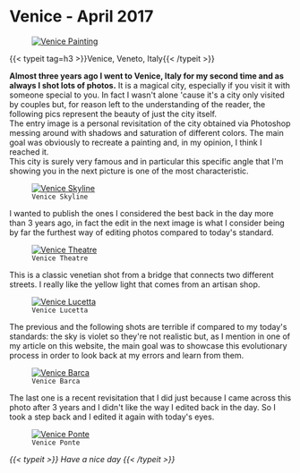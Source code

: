 # Venice - April 2017


<div class="container-fluid">
  	<div class="ratio-box fade-box">
      <figure>
        <a class="lightgallery" 
          href="https://res.cloudinary.com/matteototaro/image/upload/venezia/2.jpg"
          title="Venice Painting"
          data-thumbnail="https://res.cloudinary.com/matteototaro/image/upload/venezia/2.jpg"
          data-sub-html="Venice Painting">
          <img class="lazyload blur-up"
            src="/svg/loading/normal.svg"
            data-src="https://res.cloudinary.com/matteototaro/image/upload/venezia/2.jpg"
            data-sizes="auto"
            alt="Venice Painting"></a>
      </figure>
      <div class="col-md-8 col-md-push-2 no-padding-left">
          {{< typeit tag=h3 >}}Venice, Veneto, Italy{{< /typeit >}}
          <p><strong>Almost three years ago I went to Venice, Italy for my second time and as always I shot lots of photos.</strong> It is a magical city, especially if you visit it with someone special to you. In fact I wasn't alone 'cause it's a city only visited by couples but, for reason left to the understanding of the reader, the following pics represent the beauty of just the city itself. <br>
          The entry image is a personal revisitation of the city obtained via Photoshop messing around with shadows and saturation of different colors. The main goal was obviously to recreate a painting and, in my opinion, I think I reached it.<br>This city is surely very famous and in particular this specific angle that I'm showing you in the next picture is one of the most characteristic.</p>
       </div>
            <figure>
                <a class="lightgallery" 
                  href="https://res.cloudinary.com/matteototaro/image/upload/venezia/5.jpg"
                  title="Venice Skyline"
                  data-thumbnail="https://res.cloudinary.com/matteototaro/image/upload/venezia/5.jpg"
                  data-sub-html="Venice Skyline">
                      <img class="lazyload blur-up"
                        src="/svg/loading/normal.svg"
                        data-src="https://res.cloudinary.com/matteototaro/image/upload/venezia/5.jpg"
                        data-sizes="auto"
                        alt="Venice Skyline">
                  </a>
                <figcaption class=image-caption>
                  <code>Venice Skyline</code>
                </figcaption>
            </figure>
        <div class="col-md-8 col-md-push-2 no-padding-left">
          <p>I wanted to publish the ones I considered the best back in the day more than 3 years ago, in fact the edit in the next image is what I consider being by far the furthest way of editing photos compared to today's standard.</p>
        </div>
            <figure>
              <a class="lightgallery"
                href="https://res.cloudinary.com/matteototaro/image/upload/venezia/1.jpg"
                title="Venice Theatre"
                data-thumbnail="https://res.cloudinary.com/matteototaro/image/upload/venezia/1.jpg" 
                data-sub-html="Venice Theatre">
                    <img class="lazyload blur-up" 
                    src="/svg/loading/normal.svg"
                    data-src="https://res.cloudinary.com/matteototaro/image/upload/venezia/1.jpg"
                    data-sizes="auto"
                    alt="Venice Theatre"></a>
              <figcaption class=image-caption>
                <code>Venice Theatre</code>
              </figcaption>
            </figure>
        <div class="col-md-8 col-md-push-2 no-padding-left">
          <p>This is a classic venetian shot from a bridge that connects two different streets. I really like the yellow light that comes from an artisan shop.</p>
         </div>
          <figure>
              <a class="lightgallery"
                href="https://res.cloudinary.com/matteototaro/image/upload/venezia/4.jpg"
                title="Venice Lucetta"
                data-thumbnail="https://res.cloudinary.com/matteototaro/image/upload/venezia/4.jpg" 
                data-sub-html="Venice Lucetta">
                    <img class="lazyload blur-up" 
                    src="/svg/loading/normal.svg"
                    data-src="https://res.cloudinary.com/matteototaro/image/upload/venezia/4.jpg"
                    data-sizes="auto"
                    alt="Venice Lucetta"></a>
              <figcaption class=image-caption>
                <code>Venice Lucetta</code>
              </figcaption>
          </figure>
        <div class="col-md-8 col-md-push-2 no-padding-left">    
          <p>The previous and the following shots are terrible if compared to my today's standards: the sky is violet so they're not realistic but, as I mention in one of my article on this website, the main goal was to showcase this evolutionary process in order to look back at my errors and learn from them.</p>
         </div>
          <figure>
              <a class="lightgallery"
                href="https://res.cloudinary.com/matteototaro/image/upload/venezia/3.jpg"
                title="Venice Barca"
                data-thumbnail="https://res.cloudinary.com/matteototaro/image/upload/venezia/3.jpg" 
                data-sub-html="Venice Barca">
                    <img class="lazyload blur-up" 
                    src="/svg/loading/normal.svg"
                    data-src="https://res.cloudinary.com/matteototaro/image/upload/venezia/3.jpg"
                    data-sizes="auto"
                    alt="Venice Barca"></a>
              <figcaption class=image-caption>
                <code>Venice Barca</code>
              </figcaption>
          </figure>
        <div class="col-md-8 col-md-push-2 no-padding-left">
          <p>The last one is a recent revisitation that I did just because I came across this photo after 3 years and I didn't like the way I edited back in the day. So I took a step back and I edited it again with today's eyes.</p>
         </div>
          <figure>
              <a class="lightgallery"
                href="https://res.cloudinary.com/matteototaro/image/upload/venezia/6.jpg"
                title="Venice Ponte"
                data-thumbnail="https://res.cloudinary.com/matteototaro/image/upload/venezia/6.jpg"
                data-sub-html="Venice Ponte">
                    <img class="lazyload blur-up" 
                    src="/svg/loading/normal.svg"
                    data-src="https://res.cloudinary.com/matteototaro/image/upload/venezia/6.jpg"
                    data-sizes="auto"
                    alt="Venice Ponte"></a>
              <figcaption class=image-caption>
                <code>Venice Ponte</code>
              </figcaption>
          </figure>
    <i>{{< typeit >}} Have a nice day {{< /typeit >}}</i>
    </div>
</div>

